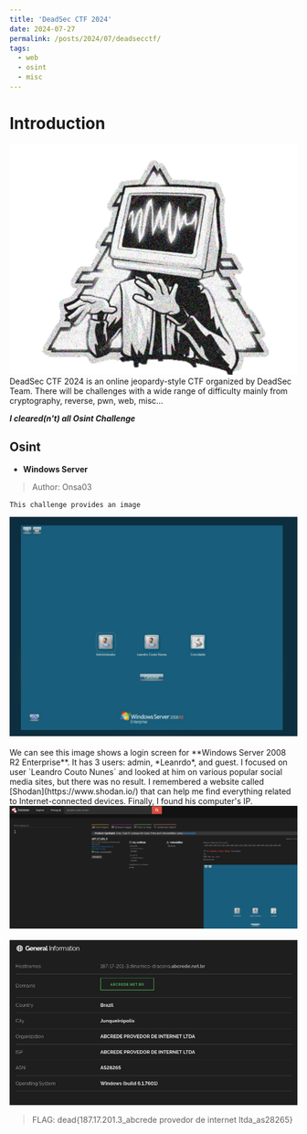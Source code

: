 ```yaml
---
title: 'DeadSec CTF 2024'
date: 2024-07-27
permalink: /posts/2024/07/deadsecctf/
tags:
  - web
  - osint
  - misc
---
```


Introduction
=====
<div style="text-align: center;">
  <img src="/images/deadsec2024.png" alt="DeadSec2024" />
</div>
DeadSec CTF 2024 is an online jeopardy-style CTF organized by DeadSec Team.
There will be challenges with a wide range of difficulty mainly from cryptography, reverse, pwn, web, misc...

***I cleared(n't) all Osint Challenge***

## Osint

* **Windows Server**
> Author: Onsa03

    This challenge provides an image
<div style="text-align: center;">
  <img src="/images/chall1-ds.png" alt="Challenge" />
</div>
<br>
We can see this image shows a login screen for **Windows Server 2008 R2 Enterprise**. It has 3 users: admin, *Leanrdo*, and guest. I focused on user `Leandro Couto Nunes` and looked at him on various popular social media sites, but there was no result. I remembered a website called [Shodan](https://www.shodan.io/) that can help me find everything related to Internet-connected devices. Finally, I found his computer's IP.
<div style="text-align: center;">
  <img src="/images/shodan-ds.png" alt="Challenge" />
</div>
<br>
<div style="text-align: center;">
  <img src="/images/rerult-chall1-ds.png" alt="Challenge" />
</div>

> FLAG: dead{187.17.201.3_abcrede provedor de internet ltda_as28265}